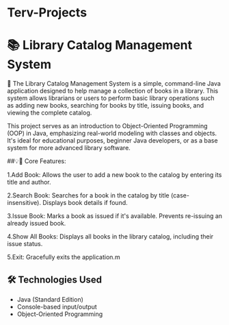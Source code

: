 # Terv-Projects

# 📚 Library Catalog Management System

📝 
The Library Catalog Management System is a simple, command-line Java application designed to help manage a collection of books in a library. This system allows librarians or users to perform basic library operations such as adding new books, searching for books by title, issuing books, and viewing the complete catalog.

This project serves as an introduction to Object-Oriented Programming (OOP) in Java, emphasizing real-world modeling with classes and objects. It's ideal for educational purposes, beginner Java developers, or as a base system for more advanced library software.


##💡🎯 Core Features:

1.Add Book:
Allows the user to add a new book to the catalog by entering its title and author.

2.Search Book:
Searches for a book in the catalog by title (case-insensitive). Displays book details if found.

3.Issue Book:
Marks a book as issued if it's available. Prevents re-issuing an already issued book.

4.Show All Books:
Displays all books in the library catalog, including their issue status.

5.Exit:
Gracefully exits the application.m

## 🛠️ Technologies Used

- Java (Standard Edition)
- Console-based input/output
- Object-Oriented Programming


